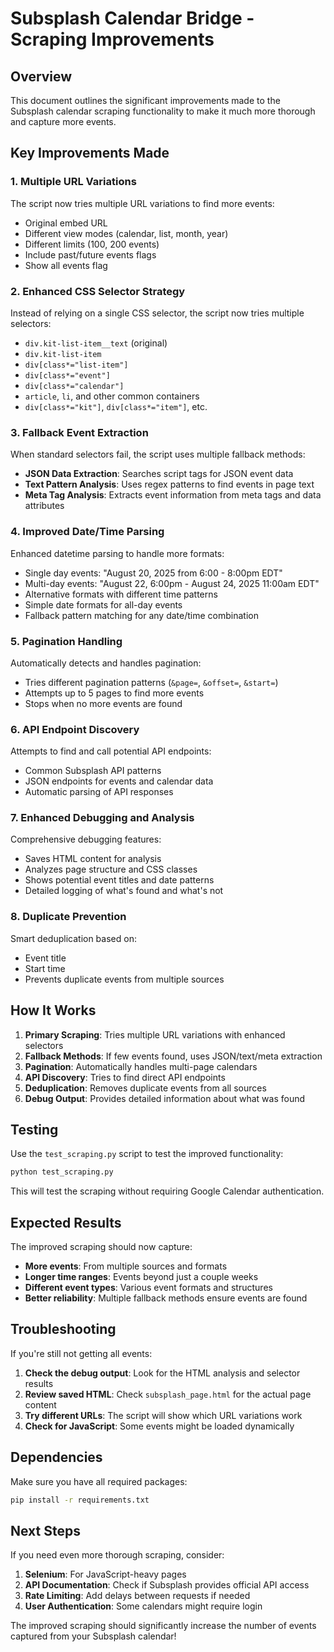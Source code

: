 # Subsplash Calendar Bridge - Scraping Improvements

## Overview
This document outlines the significant improvements made to the Subsplash calendar scraping functionality to make it much more thorough and capture more events.

## Key Improvements Made

### 1. **Multiple URL Variations**
The script now tries multiple URL variations to find more events:
- Original embed URL
- Different view modes (calendar, list, month, year)
- Different limits (100, 200 events)
- Include past/future events flags
- Show all events flag

### 2. **Enhanced CSS Selector Strategy**
Instead of relying on a single CSS selector, the script now tries multiple selectors:
- `div.kit-list-item__text` (original)
- `div.kit-list-item`
- `div[class*="list-item"]`
- `div[class*="event"]`
- `div[class*="calendar"]`
- `article`, `li`, and other common containers
- `div[class*="kit"]`, `div[class*="item"]`, etc.

### 3. **Fallback Event Extraction**
When standard selectors fail, the script uses multiple fallback methods:
- **JSON Data Extraction**: Searches script tags for JSON event data
- **Text Pattern Analysis**: Uses regex patterns to find events in page text
- **Meta Tag Analysis**: Extracts event information from meta tags and data attributes

### 4. **Improved Date/Time Parsing**
Enhanced datetime parsing to handle more formats:
- Single day events: "August 20, 2025 from 6:00 - 8:00pm EDT"
- Multi-day events: "August 22, 6:00pm - August 24, 2025 11:00am EDT"
- Alternative formats with different time patterns
- Simple date formats for all-day events
- Fallback pattern matching for any date/time combination

### 5. **Pagination Handling**
Automatically detects and handles pagination:
- Tries different pagination patterns (`&page=`, `&offset=`, `&start=`)
- Attempts up to 5 pages to find more events
- Stops when no more events are found

### 6. **API Endpoint Discovery**
Attempts to find and call potential API endpoints:
- Common Subsplash API patterns
- JSON endpoints for events and calendar data
- Automatic parsing of API responses

### 7. **Enhanced Debugging and Analysis**
Comprehensive debugging features:
- Saves HTML content for analysis
- Analyzes page structure and CSS classes
- Shows potential event titles and date patterns
- Detailed logging of what's found and what's not

### 8. **Duplicate Prevention**
Smart deduplication based on:
- Event title
- Start time
- Prevents duplicate events from multiple sources

## How It Works

1. **Primary Scraping**: Tries multiple URL variations with enhanced selectors
2. **Fallback Methods**: If few events found, uses JSON/text/meta extraction
3. **Pagination**: Automatically handles multi-page calendars
4. **API Discovery**: Tries to find direct API endpoints
5. **Deduplication**: Removes duplicate events from all sources
6. **Debug Output**: Provides detailed information about what was found

## Testing

Use the `test_scraping.py` script to test the improved functionality:

```bash
python test_scraping.py
```

This will test the scraping without requiring Google Calendar authentication.

## Expected Results

The improved scraping should now capture:
- **More events**: From multiple sources and formats
- **Longer time ranges**: Events beyond just a couple weeks
- **Different event types**: Various event formats and structures
- **Better reliability**: Multiple fallback methods ensure events are found

## Troubleshooting

If you're still not getting all events:

1. **Check the debug output**: Look for the HTML analysis and selector results
2. **Review saved HTML**: Check `subsplash_page.html` for the actual page content
3. **Try different URLs**: The script will show which URL variations work
4. **Check for JavaScript**: Some events might be loaded dynamically

## Dependencies

Make sure you have all required packages:
```bash
pip install -r requirements.txt
```

## Next Steps

If you need even more thorough scraping, consider:
1. **Selenium**: For JavaScript-heavy pages
2. **API Documentation**: Check if Subsplash provides official API access
3. **Rate Limiting**: Add delays between requests if needed
4. **User Authentication**: Some calendars might require login

The improved scraping should significantly increase the number of events captured from your Subsplash calendar!
